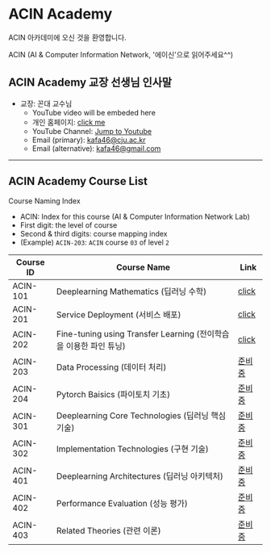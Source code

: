 # ACIN Academy

ACIN 아카데미에 오신 것을 환영합니다.

ACIN (AI & Computer Information Network, '에이신'으로 읽어주세요^^)

## ACIN Academy 교장 선생님 인사말
- 교장: 꼰대 교수님
    - YouTube video will be embeded here
    - 개인 홈페이지: [click me](https://prof.acin.kr)
    - YouTube Channel: [Jump to Youtube](https://www.youtube.com/@kafa46)
    - Email (primary): <a href="mailto:kafa46@cju.ac.kr">kafa46@cju.ac.kr</a>
    - Email (alternative): <a href="mailto:kafa46@gmail.com">kafa46@gmail.com</a>

<hr>

## ACIN Academy Course List
Course Naming Index
- ACIN: Index for this course (AI & Computer Information Network Lab)
- First digit: the level of course
- Second & third digits: course mapping index
- (Example) `ACIN-203`: `ACIN` course `03` of level `2`

|Course ID|Course Name|Link|
|---|---|---|
|ACIN-101|Deeplearning Mathematics (딥러닝 수학)|[click](https://github.com/kafa46/deeplearning_math)|
|ACIN-201|Service Deployment (서비스 배포)|[click](https://github.com/kafa46/acin_academy/tree/master/201_deployment)|
|ACIN-202|Fine-tuning using Transfer Learning (전이학습을 이용한 파인 튜닝)|[click](https://github.com/kafa46/acin_academy/tree/master/202_fine_tunning)|
|ACIN-203|Data Processing (데이터 처리)|[준비중]()|
|ACIN-204|Pytorch Baisics (파이토치 기초)|[준비중]()|
|ACIN-301|Deeplearning Core Technologies (딥러닝 핵심 기술)|[준비중]()|
|ACIN-302|Implementation Technologies (구현 기술)|[준비중]()|
|ACIN-401|Deeplearning Architectures (딥러닝 아키텍처)|[준비중]()|
|ACIN-402|Performance Evaluation (성능 평가)|[준비중]()|
|ACIN-403|Related Theories (관련 이론)|[준비중]()|